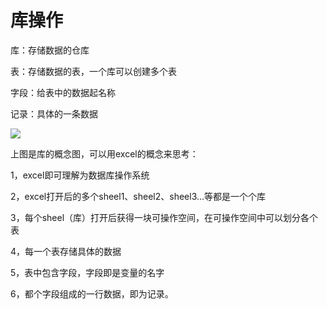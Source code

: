# 库操作

库：存储数据的仓库

表：存储数据的表，一个库可以创建多个表

字段：给表中的数据起名称

记录：具体的一条数据

![](https://ws3.sinaimg.cn/large/006tNc79ly1flijz55vs8j30ww0nc0vg.jpg)

上图是库的概念图，可以用excel的概念来思考：

1，excel即可理解为数据库操作系统

2，excel打开后的多个sheel1、sheel2、sheel3...等都是一个个库

3，每个sheel（库）打开后获得一块可操作空间，在可操作空间中可以划分各个表

4，每一个表存储具体的数据

5，表中包含字段，字段即是变量的名字

6，都个字段组成的一行数据，即为记录。